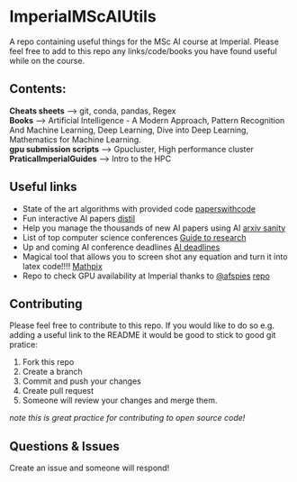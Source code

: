 # ImperialMScAIUtils
A repo containing useful things for the MSc AI course at Imperial. Please feel free to add to this repo any links/code/books you have found useful while on the course.

## Contents:
**Cheats sheets** --> git, conda, pandas, Regex  
**Books** --> Artificial Intelligence - A Modern Approach, Pattern Recognition And Machine Learning, Deep Learning, Dive into Deep Learning,  Mathematics for Machine Learning.  
**gpu submission scripts** --> Gpucluster, High performance cluster  
**PraticalImperialGuides** --> Intro to the HPC

## Useful links
* State of the art algorithms with provided code [paperswithcode](https://paperswithcode.com/)
* Fun interactive AI papers [distil](https://distill.pub/)
* Help you manage the thousands of new AI papers using AI [arxiv sanity](http://www.arxiv-sanity.com/)
* List of top computer science conferences [Guide to research](https://www.guide2research.com/topconf/)
* Up and coming AI conference deadlines [AI deadlines](https://aideadlin.es/?sub=ML,CV,NLP,RO,SP,DM)
* Magical tool that allows you to screen shot any equation and turn it into latex code!!!! [Mathpix](https://mathpix.com/)
* Repo to check GPU availability at Imperial thanks to [@afspies](https://github.com/afspies) [repo](https://github.com/afspies/ssh_gpu_checker)
## Contributing
Please feel free to contribute to this repo. If you would like to do so e.g. adding a useful link to the README it would be good to stick to good git pratice:
1. Fork this repo
2. Create a branch
3. Commit and push your changes
4. Create pull request
5. Someone will review your changes and merge them.

*note this is great practice for contributing to open source code!*

## Questions & Issues
Create an issue and someone will respond!
